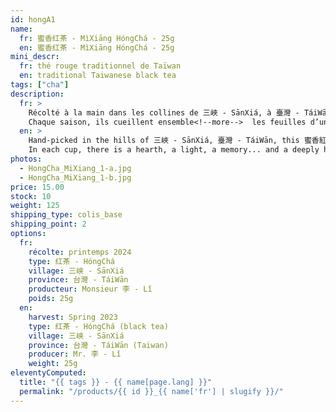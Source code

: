 ```yaml
---
id: hongA1
name:
  fr: 蜜香红茶 - MìXiāng HóngChá - 25g
  en: 蜜香红茶 - MìXiāng HóngChá - 25g
mini_descr:
  fr: thé rouge traditionnel de Taïwan
  en: traditional Taiwanese black tea
tags: ["cha"]
description:
  fr: >
    Récolté à la main dans les collines de 三峽 - SānXiá, à 臺灣 - TáiWān, ce 蜜香紅茶 - MìXiāng HóngChá aux arômes naturels de miel et d’agrumes vient de la maison des aînés, où vit encore la famille de mon professeur de 氣功 - QìGōng, Maître 李 - Lǐ.
    Chaque saison, ils cueillent ensemble<!--more-->  les feuilles d’une variété locale endémique, 青心柑仔 - QīngXīn GānZǎi, et perpétuent les gestes transmis depuis trois générations. Ce thé n’est pas fait pour le commerce, mais pour garder le lien. Dans chaque tasse, il y a un foyer, une lumière, une mémoire… et une douceur profondément humaine.
  en: >
    Hand-picked in the hills of 三峽 - SānXiá, 臺灣 - TáiWān, this 蜜香紅茶 - MìXiāng HóngChá, with its natural notes of honey Hand-harvested in the hills of 三峽 - SānXiá, in 臺灣 - TáiWān, this 蜜香紅茶 - MìXiāng HóngChá, with its natural notes of honey and citrus, comes from the home of the elders, where the family of my 氣功 - QìGōng teacher, Master 李 - Lǐ, still lives. Each season, they gather together to pick the leaves<!--more-->  of an endemic local variety, 青心柑仔 - QīngXīn GānZǎi, keeping alive the gestures passed down through three generations. This tea is not made for trade, but to preserve the bond.
    In each cup, there is a hearth, a light, a memory... and a deeply human tenderness.
photos:
  - HongCha_MiXiang_1-a.jpg
  - HongCha_MiXiang_1-b.jpg
price: 15.00
stock: 10
weight: 125
shipping_type: colis_base
shipping_point: 2
options:
  fr:
    récolte: printemps 2024
    type: 红茶 - HóngChá
    village: 三峡 - SānXiá
    province: 台灣 - TáiWān
    producteur: Monsieur 李 - Lǐ
    poids: 25g
  en:
    harvest: Spring 2023
    type: 红茶 - HóngChá (black tea)
    village: 三峡 - SānXiá
    province: 台灣 - TáiWān (Taiwan)
    producer: Mr. 李 - Lǐ
    weight: 25g
eleventyComputed:
  title: "{{ tags }} - {{ name[page.lang] }}"
  permalink: "/products/{{ id }}_{{ name['fr'] | slugify }}/"
---
```

